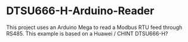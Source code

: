 # DTSU666-H-Arduino-Reader
This project uses an Arduino Mega to read a Modbus RTU feed through RS485. This example is based on a Huawei / CHINT DTSU666-H?
